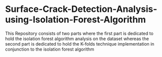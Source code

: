 # Surface-Crack-Detection-Analysis-using-Isolation-Forest-Algorithm
This Repository consists of two parts where the first part is dedicated to hold the isolation forest algorithm analysis on the dataset whereas the second part is dedicated to hold the K-folds technique implementation in conjunction to the isolation forest algorithm

